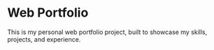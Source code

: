 # Web Portfolio

This is my personal web portfolio project, built to showcase my skills, projects, and experience.
